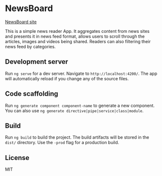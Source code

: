 # NewsBoard
[NewsBoard site](http://qqingvarqq.github.io/NewsBoard/)

This is a simple news reader App. It aggregates content from news sites and presents it in news feed format, allows users to scroll through the articles, images and videos being shared. Readers can also filtering their news feed by categories.
## Development server

Run `ng serve` for a dev server. Navigate to `http://localhost:4200/`. The app will automatically reload if you change any of the source files.

## Code scaffolding

Run `ng generate component component-name` to generate a new component. You can also use `ng generate directive|pipe|service|class|module`.

## Build

Run `ng build` to build the project. The build artifacts will be stored in the `dist/` directory. Use the `-prod` flag for a production build.

## License

  MIT